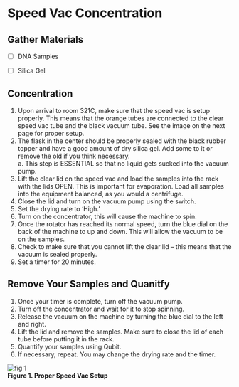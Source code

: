 # Speed Vac Concentration

## Gather Materials

- [ ] DNA Samples
- [ ] Silica Gel


## Concentration

1. Upon arrival to room 321C, make sure that the speed vac is setup properly. This means that the orange tubes are connected to the clear speed vac tube and the black vacuum tube. See the image on the next page for proper setup. 
2. The flask in the center should be properly sealed with the black rubber topper and have a good amount of dry silica gel. Add some to it or remove the old if you think necessary.  
      a. This step is ESSENTIAL so that no liquid gets sucked into the vacuum pump. 
3. Lift the clear lid on the speed vac and load the samples into the rack with the lids OPEN. This is important for evaporation. Load all samples into the equipment balanced, as you would a centrifuge.
4. Close the lid and turn on the vacuum pump using the switch.
5. Set the drying rate to ‘High.’
6. Turn on the concentrator, this will cause the machine to spin. 
7. Once the rotator has reached its normal speed, turn the blue dial on the back of the machine to up and down. This will allow the vacuum to be on the samples. 
8. Check to make sure that you cannot lift the clear lid – this means that the vacuum is sealed properly. 
9. Set a timer for 20 minutes. 


## Remove Your Samples and Quanitfy

1. Once your timer is complete, turn off the vacuum pump. 
2. Turn off the concentrator and wait for it to stop spinning. 
3. Release the vacuum on the machine by turning the blue dial to the left and right. 
4. Lift the lid and remove the samples. Make sure to close the lid of each tube before putting it in the rack. 
5. Quantify your samples using Qubit.
6. If necessary, repeat. You may change the drying rate and the timer. 

![fig 1]()  
**Figure 1. Proper Speed Vac Setup**

